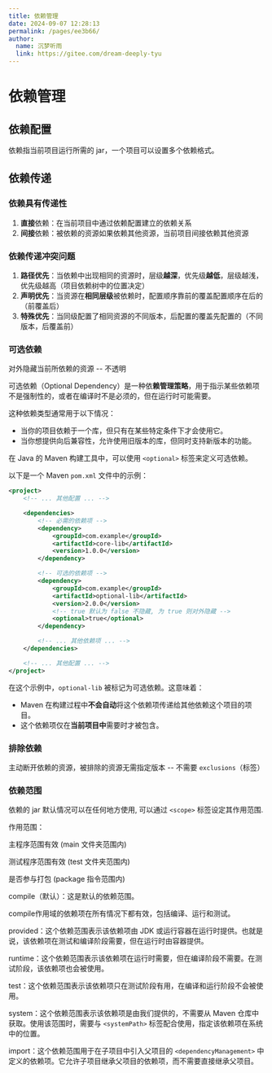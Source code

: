 ```yaml
---
title: 依赖管理
date: 2024-09-07 12:28:13
permalink: /pages/ee3b66/
author: 
  name: 沉梦听雨
  link: https://gitee.com/dream-deeply-tyu
---
```

# 依赖管理

## 依赖配置

依赖指当前项目运行所需的 jar，一个项目可以设置多个依赖格式。



## 依赖传递

### 依赖具有传递性

1. **直接**依赖：在当前项目中通过依赖配置建立的依赖关系
2. **间接**依赖：被依赖的资源如果依赖其他资源，当前项目间接依赖其他资源

### 依赖传递冲突问题

1. **路径优先**：当依赖中出现相同的资源时，层级**越深**，优先级**越低**，层级越浅，优先级越高（项目依赖树中的位置决定）
2. **声明优先**：当资源在**相同层级**被依赖时，配置顺序靠前的覆盖配置顺序在后的（前覆盖后）
3. **特殊优先**：当同级配置了相同资源的不同版本，后配置的覆盖先配置的（不同版本，后覆盖前）

### 可选依赖

对外隐藏当前所依赖的资源 -- 不透明

可选依赖（Optional Dependency）是一种依**赖管理策略**，用于指示某些依赖项不是强制性的，或者在编译时不是必须的，但在运行时可能需要。

这种依赖类型通常用于以下情况：

- 当你的项目依赖于一个库，但只有在某些特定条件下才会使用它。
- 当你想提供向后兼容性，允许使用旧版本的库，但同时支持新版本的功能。

在 Java 的 Maven 构建工具中，可以使用 `<optional>` 标签来定义可选依赖。

以下是一个 Maven `pom.xml` 文件中的示例：

```xml
<project>
    <!-- ... 其他配置 ... -->

    <dependencies>
        <!-- 必需的依赖项 -->
        <dependency>
            <groupId>com.example</groupId>
            <artifactId>core-lib</artifactId>
            <version>1.0.0</version>
        </dependency>

        <!-- 可选的依赖项 -->
        <dependency>
            <groupId>com.example</groupId>
            <artifactId>optional-lib</artifactId>
            <version>2.0.0</version>
            <!-- true 默认为 false 不隐藏, 为 true 则对外隐藏 -->
            <optional>true</optional>
        </dependency>

        <!-- ... 其他依赖项 ... -->
    </dependencies>

    <!-- ... 其他配置 ... -->
</project>
```

在这个示例中，`optional-lib`  被标记为可选依赖。这意味着：

- Maven 在构建过程中**不会自动**将这个依赖项传递给其他依赖这个项目的项目。
- 这个依赖项仅在**当前项目中**需要时才被包含。

### 排除依赖

主动断开依赖的资源，被排除的资源无需指定版本 -- 不需要 `exclusions`（标签）

### 依赖范围

依赖的 jar 默认情况可以在任何地方使用, 可以通过 `<scope>` 标签设定其作用范围.

作用范围：

主程序范围有效 (main 文件夹范围内)

测试程序范围有效 (test 文件夹范围内)

是否参与打包 (package 指令范围内)

compile（默认）：这是默认的依赖范围。

compile作用域的依赖项在所有情况下都有效，包括编译、运行和测试。

provided：这个依赖范围表示该依赖项由 JDK 或运行容器在运行时提供。也就是说，该依赖项在测试和编译阶段需要，但在运行时由容器提供。

runtime：这个依赖范围表示该依赖项在运行时需要，但在编译阶段不需要。在测试阶段，该依赖项也会被使用。

test：这个依赖范围表示该依赖项只在测试阶段有用，在编译和运行阶段不会被使用。

system：这个依赖范围表示该依赖项是由我们提供的，不需要从 Maven 仓库中获取。使用该范围时，需要与 `<systemPath>` 标签配合使用，指定该依赖项在系统中的位置。

import：这个依赖范围用于在子项目中引入父项目的 `<dependencyManagement>` 中定义的依赖项。它允许子项目继承父项目的依赖项，而不需要直接继承父项目。

```

```

